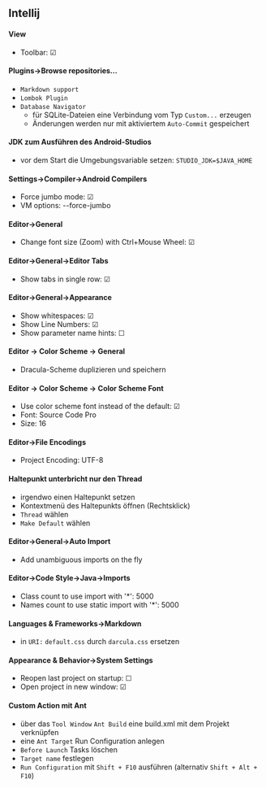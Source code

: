 ## Intellij

#### View
- Toolbar: &#x2611;

#### Plugins->Browse repositories...
- `Markdown support`
- `Lombok Plugin`
- `Database Navigator`
  - für SQLite-Dateien eine Verbindung vom Typ `Custom...` erzeugen
  - Änderungen werden nur mit aktiviertem `Auto-Commit` gespeichert

#### JDK zum Ausführen des Android-Studios
- vor dem Start die Umgebungsvariable setzen: `STUDIO_JDK=$JAVA_HOME`

#### Settings->Compiler->Android Compilers
- Force jumbo mode: &#x2611;
- VM options: --force-jumbo

#### Editor->General
- Change font size (Zoom) with Ctrl+Mouse Wheel: &#x2611;

#### Editor->General->Editor Tabs
- Show tabs in single row: &#x2611;

#### Editor->General->Appearance
- Show whitespaces: &#x2611;
- Show Line Numbers: &#x2611;
- Show parameter name hints: &#x2610;

#### Editor -> Color Scheme -> General
- Dracula-Scheme duplizieren und speichern

#### Editor -> Color Scheme -> Color Scheme Font
- Use color scheme font instead of the default: &#x2611;
- Font: Source Code Pro
- Size: 16

#### Editor->File Encodings
- Project Encoding: UTF-8

#### Haltepunkt unterbricht nur den Thread
- irgendwo einen Haltepunkt setzen
- Kontextmenü des Haltepunkts öffnen (Rechtsklick)
- `Thread` wählen
- `Make Default` wählen

#### Editor->General->Auto Import
- Add unambiguous imports on the fly

#### Editor->Code Style->Java->Imports
- Class count to use import with '*': 5000
- Names count to use static import with '*': 5000

#### Languages & Frameworks->Markdown
- in `URI:` `default.css` durch `darcula.css` ersetzen

#### Appearance & Behavior->System Settings
- Reopen last project on startup: &#x2610;
- Open project in new window: &#x2611;

#### Custom Action mit Ant
- über das `Tool Window` `Ant Build` eine build.xml mit dem Projekt verknüpfen
- eine `Ant Target` Run Configuration anlegen
- `Before Launch` Tasks löschen
- `Target name` festlegen
- `Run Configuration` mit `Shift + F10` ausführen (alternativ `Shift + Alt + F10`)
